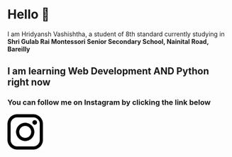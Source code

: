 <h1>Hello 👋</h1>
<p>I am Hridyansh Vashishtha, a student of 8th standard currently studying in <b>Shri Gulab Rai Montessori Senior Secondary School, Nainital Road, Bareilly</b></p>
<h2>I am learning Web Development AND Python right now</h2>
<h3>You can follow me on Instagram by clicking the link below</h3>
<a href="https://www.instagram.com/hridyansh_vashishtha/"><img src="instagram-logo.png" height=80px width=80px></a>
